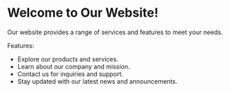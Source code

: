 <body>
    <div class="container">
        <h1>Welcome to Our Website!</h1>
        <p>Our website provides a range of services and features to meet your needs.</p>
        <p>Features:</p>
        <ul>
            <li>Explore our products and services.</li>
            <li>Learn about our company and mission.</li>
            <li>Contact us for inquiries and support.</li>
            <li>Stay updated with our latest news and announcements.</li>
        </ul>
    </div>
</body>
</html>
